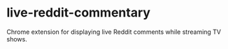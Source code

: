 # live-reddit-commentary
 Chrome extension for displaying live Reddit comments while streaming TV shows.
